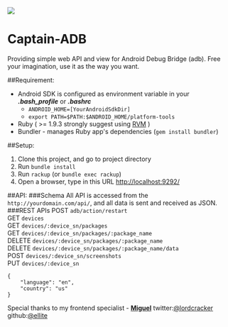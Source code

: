 ![](https://github.com/thyrlian/Captain-ADB/blob/master/public/img/captain_android.png)

Captain-ADB
===========

Providing simple web API and view for Android Debug Bridge (adb).  Free your imagination, use it as the way you want.

##Requirement:
* Android SDK is configured as environment variable in your ***.bash_profile*** or ***.bashrc***
  * `ANDROID_HOME=[YourAndroidSdkDir]`
  * `export PATH=$PATH:$ANDROID_HOME/platform-tools`
* Ruby ( >= 1.9.3  strongly suggest using [RVM](http://rvm.io/) )
* Bundler - manages Ruby app's dependencies (`gem install bundler`)

##Setup:
1. Clone this project, and go to project directory
2. Run `bundle install`
3. Run `rackup` (or `bundle exec rackup`)
4. Open a browser, type in this URL [http://localhost:9292/](http://localhost:9292/)

##API:
###Schema
All API is accessed from the `http://yourdomain.com/api/`, and all data is sent and received as JSON.
###REST APIs
POST `adb/action/restart`  
GET `devices`  
GET `devices/:device_sn/packages`  
GET `devices/:device_sn/packages/:package_name`  
DELETE `devices/:device_sn/packages/:package_name`  
DELETE `devices/:device_sn/packages/:package_name/data`  
POST `devices/:device_sn/screenshots`  
PUT `devices/:device_sn`  
```
{
    "language": "en",
    "country": "us"
}
```
Special thanks to my frontend specialist - [**Miguel**](http://henrique.pt/)  twitter:[@lordcracker](https://twitter.com/lordcracker)  github:[@ellite](https://github.com/ellite)
